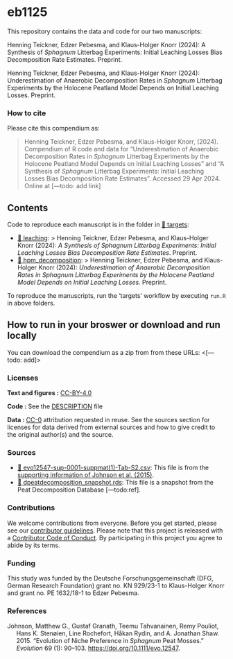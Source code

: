 
<!-- README.md is generated from README.Rmd. Please edit that file -->
<!--[![DOI](https://zenodo.org/badge/465653387.svg)](https://zenodo.org/badge/latestdoi/465653387) ![Last-changedate](https://img.shields.io/badge/last%20change-2024--04--29-brightgreen.svg)-->

# eb1125

This repository contains the data and code for our two manuscripts:

Henning Teickner, Edzer Pebesma, and Klaus-Holger Knorr (2024): A
Synthesis of *Sphagnum* Litterbag Experiments: Initial Leaching Losses
Bias Decomposition Rate Estimates. Preprint.

Henning Teickner, Edzer Pebesma, and Klaus-Holger Knorr (2024):
Underestimation of Anaerobic Decomposition Rates in *Sphagnum* Litterbag
Experiments by the Holocene Peatland Model Depends on Initial Leaching
Losses. Preprint.

### How to cite

Please cite this compendium as:

> Henning Teickner, Edzer Pebesma, and Klaus-Holger Knorr, (2024).
> Compendium of R code and data for “Underestimation of Anaerobic
> Decomposition Rates in *Sphagnum* Litterbag Experiments by the
> Holocene Peatland Model Depends on Initial Leaching Losses” and “A
> Synthesis of *Sphagnum* Litterbag Experiments: Initial Leaching Losses
> Bias Decomposition Rate Estimates”. Accessed 29 Apr 2024. Online at
> \[—todo: add link\]

## Contents

Code to reproduce each manuscript is in the folder in [:file_folder:
targets](targets):  
- [:file_folder: leaching](targets/leaching): \> Henning Teickner, Edzer
Pebesma, and Klaus-Holger Knorr (2024): *A Synthesis of *Sphagnum*
Litterbag Experiments: Initial Leaching Losses Bias Decomposition Rate
Estimates*. Preprint.  
- [:file_folder: hpm_decomposition](targets/hpm_decomposition): \>
Henning Teickner, Edzer Pebesma, and Klaus-Holger Knorr (2024):
*Underestimation of Anaerobic Decomposition Rates in *Sphagnum*
Litterbag Experiments by the Holocene Peatland Model Depends on Initial
Leaching Losses*. Preprint.

To reproduce the manuscripts, run the ‘targets’ workflow by executing
`run.R` in above folders.

## How to run in your broswer or download and run locally

You can download the compendium as a zip from from these URLs:
\<\[—todo: add\]\>

### Licenses

**Text and figures :**
[CC-BY-4.0](http://creativecommons.org/licenses/by/4.0/)

**Code :** See the [DESCRIPTION](DESCRIPTION) file

**Data :** [CC-0](http://creativecommons.org/publicdomain/zero/1.0/)
attribution requested in reuse. See the sources section for licenses for
data derived from external sources and how to give credit to the
original author(s) and the source.

### Sources

-   [:file_folder:
    evo12547-sup-0001-suppmat(1)-Tab-S2.csv](targets/leaching/derived_data/evo12547-sup-0001-suppmat(1)-Tab-S2.csv):
    This file is from the [supporting information of Johnson et al.
    (2015)](https://academic.oup.com/evolut/article/69/1/90/6851823#supplementary-data).
-   [:file_folder:
    dpeatdecomposition_snapshot.rds](targets/leaching/derived_data/dpeatdecomposition_snapshot.rds):
    This file is a snapshot from the Peat Decomposition Database
    \[—todo:ref\].

### Contributions

We welcome contributions from everyone. Before you get started, please
see our [contributor guidelines](CONTRIBUTING.md). Please note that this
project is released with a [Contributor Code of Conduct](CONDUCT.md). By
participating in this project you agree to abide by its terms.

### Funding

This study was funded by the Deutsche Forschungsgemeinschaft (DFG,
German Research Foundation) grant no. KN 929/23-1 to Klaus-Holger Knorr
and grant no. PE 1632/18-1 to Edzer Pebesma.

### References

<div id="refs" class="references csl-bib-body hanging-indent">

<div id="ref-Johnson.2015" class="csl-entry">

Johnson, Matthew G., Gustaf Granath, Teemu Tahvanainen, Remy Pouliot,
Hans K. Stenøien, Line Rochefort, Håkan Rydin, and A. Jonathan Shaw.
2015. “Evolution of Niche Preference in *Sphagnum* Peat Mosses.”
*Evolution* 69 (1): 90–103. <https://doi.org/10.1111/evo.12547>.

</div>

</div>
